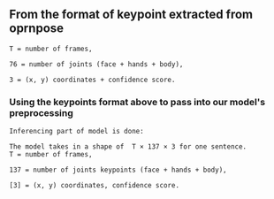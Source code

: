 ## From the format of keypoint extracted from oprnpose 
```
T = number of frames,

76 = number of joints (face + hands + body),

3 = (x, y) coordinates + confidence score.
```

### Using the keypoints format above to pass into our model's preprocessing


```
Inferencing part of model is done:

The model takes in a shape of  T × 137 × 3 for one sentence. 
T = number of frames,

137 = number of joints keypoints (face + hands + body),

[3] = (x, y) coordinates, confidence score.
```
